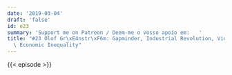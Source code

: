 ```yaml
---
date: '2019-03-04'
draft: 'false'
id: e23
summary: 'Support me on Patreon / Deem-me o vosso apoio em:   '
title: "#23 Olof Gr\xE4nstr\xF6m: Gapminder, Industrial Revolution, Violence Rates,\
  \ Economic Inequality"
---
```

{{< episode >}}
